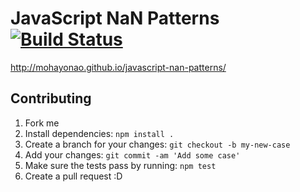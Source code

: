 # JavaScript NaN Patterns [![Build Status](https://api.travis-ci.org/mohayonao/javascript-nan-patterns.png?branch=master)](https://travis-ci.org/mohayonao/javascript-nan-patterns)

http://mohayonao.github.io/javascript-nan-patterns/

## Contributing

1. Fork me
2. Install dependencies: `npm install .`
3. Create a branch for your changes: `git checkout -b my-new-case`
4. Add your changes: `git commit -am 'Add some case'`
5. Make sure the tests pass by running: `npm test`
6. Create a pull request :D
